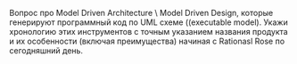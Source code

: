 Вопрос про Model Driven Architecture \ Model Driven Design, которые генерируют программный код по UML схеме ((executable model). Укажи хронологию этих инструментов с точным указанием названия продукта и их особенности (включая преимущества) начиная с Rationasl Rose по сегодняшний день.
